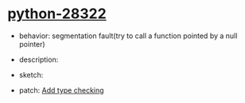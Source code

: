 # [python-28322](https://bugs.python.org/issue28322)
- behavior: segmentation fault(try to call a function pointed by a null pointer)
- description: 
- sketch:    

- patch: [Add type checking](https://hg.python.org/cpython/rev/258ebc539b2e)
